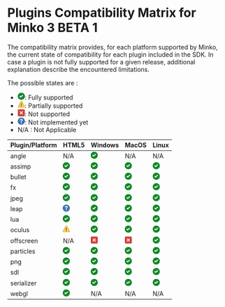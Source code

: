 Plugins Compatibility Matrix for Minko 3 BETA 1
===============================================

The compatibility matrix provides, for each platform supported by Minko, the current state of compatibility for each plugin included in the SDK. In case a plugin is not fully supported for a given release, additional explanation describe the encountered limitations.

The possible states are :

-   ![](../image/Checked.png "fig:../image/Checked.png"): Fully supported
-   ![](../image/Warning.png "fig:../image/Warning.png"): Partially supported
-   ![](../image/Error.png "fig:../image/Error.png"): Not supported
-   ![](../image/Help_16.png "fig:../image/Help_16.png"): Not implemented yet
-   N/A : Not Applicable

| Plugin/Platform | HTML5                                            | Windows                                          | MacOS                                            | Linux                                            |
|-----------------|--------------------------------------------------|--------------------------------------------------|--------------------------------------------------|--------------------------------------------------|
| angle           | N/A                                              | ![](../image/Checked.png "../image/Checked.png") | N/A                                              | N/A                                              |
| assimp          | ![](../image/Checked.png "../image/Checked.png") | ![](../image/Checked.png "../image/Checked.png") | ![](../image/Checked.png "../image/Checked.png") | ![](../image/Checked.png "../image/Checked.png") |
| bullet          | ![](../image/Checked.png "../image/Checked.png") | ![](../image/Checked.png "../image/Checked.png") | ![](../image/Checked.png "../image/Checked.png") | ![](../image/Checked.png "../image/Checked.png") |
| fx              | ![](../image/Checked.png "../image/Checked.png") | ![](../image/Checked.png "../image/Checked.png") | ![](../image/Checked.png "../image/Checked.png") | ![](../image/Checked.png "../image/Checked.png") |
| jpeg            | ![](../image/Checked.png "../image/Checked.png") | ![](../image/Checked.png "../image/Checked.png") | ![](../image/Checked.png "../image/Checked.png") | ![](../image/Checked.png "../image/Checked.png") |
| leap            | ![](../image/Help_16.png "../image/Help_16.png") | ![](../image/Checked.png "../image/Checked.png") | ![](../image/Checked.png "../image/Checked.png") | ![](../image/Checked.png "../image/Checked.png") |
| lua             | ![](../image/Checked.png "../image/Checked.png") | ![](../image/Checked.png "../image/Checked.png") | ![](../image/Checked.png "../image/Checked.png") | ![](../image/Checked.png "../image/Checked.png") |
| oculus          | ![](../image/Warning.png "../image/Warning.png") | ![](../image/Checked.png "../image/Checked.png") | ![](../image/Checked.png "../image/Checked.png") | ![](../image/Checked.png "../image/Checked.png") |
| offscreen       | N/A                                              | ![](../image/Error.png "../image/Error.png")     | ![](../image/Error.png "../image/Error.png")     | ![](../image/Checked.png "../image/Checked.png") |
| particles       | ![](../image/Checked.png "../image/Checked.png") | ![](../image/Checked.png "../image/Checked.png") | ![](../image/Checked.png "../image/Checked.png") | ![](../image/Checked.png "../image/Checked.png") |
| png             | ![](../image/Checked.png "../image/Checked.png") | ![](../image/Checked.png "../image/Checked.png") | ![](../image/Checked.png "../image/Checked.png") | ![](../image/Checked.png "../image/Checked.png") |
| sdl             | ![](../image/Checked.png "../image/Checked.png") | ![](../image/Checked.png "../image/Checked.png") | ![](../image/Checked.png "../image/Checked.png") | ![](../image/Checked.png "../image/Checked.png") |
| serializer      | ![](../image/Checked.png "../image/Checked.png") | ![](../image/Checked.png "../image/Checked.png") | ![](../image/Checked.png "../image/Checked.png") | ![](../image/Checked.png "../image/Checked.png") |
| webgl           | ![](../image/Checked.png "../image/Checked.png") | N/A                                              | N/A                                              | N/A                                              |


